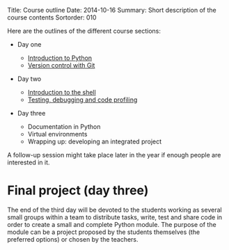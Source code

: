 Title: Course outline
Date: 2014-10-16
Summary: Short description of the course contents
Sortorder: 010

Here are the outlines of the different course sections:

- Day one
    + [Introduction to Python]({filename}course-outline_010_introduction-to-python.md)
    + [Version control with Git]({filename}course-outline_020_version-control-with-git.md)

- Day two
    + [Introduction to the shell]({filename}course-outline_030_introduction-shell.md)
    + [Testing, debugging and code profiling]({filename}course-outline_040_testing-debugging-profiling.md)

- Day three
    + Documentation in Python
    + Virtual environments
    + Wrapping up: developing an integrated project

A follow-up session might take place later in the year if enough people are
interested in it.

# Final project (day three)

The end of the third day will be devoted to the students working as several
small groups within a team to distribute tasks, write, test and share code in
order to create a small and complete Python module. The purpose of the module
can be a project proposed by the students themselves (the preferred options) or
chosen by the teachers.
